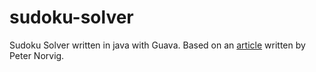 sudoku-solver
=============

Sudoku Solver written in java with Guava. Based on an [article](http://norvig.com/sudoku.html) written by Peter Norvig.
